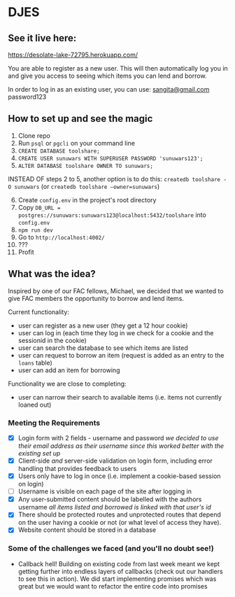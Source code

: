 # DJES

## See it live here: 
https://desolate-lake-72795.herokuapp.com/

You are  able to register as a new user. This will then automatically log you in and give you access to seeing which items you can lend and borrow.

In order to log in as an existing user, you can use:
sangita@gmail.com
password123

## How to set up and see the magic
1. Clone repo
2. Run `psql` or `pgcli` on your command line
3. `CREATE DATABASE toolshare;`
4. `CREATE USER sunuwars WITH SUPERUSER PASSWORD 'sunuwars123';`
5. `ALTER DATABASE toolshare OWNER TO sunuwars;`

INSTEAD OF steps 2 to 5, another option is to do this:
`createdb toolshare -O sunuwars`
(or `createdb toolshare –owner=sunuwars`)

6. Create `config.env` in the project's root directory
7. Copy `DB_URL = postgres://sunuwars:sunuwars123@localhost:5432/toolshare` into `config.env`
8. `npm run dev`
9. Go to `http://localhost:4002/`
10. ???
11. Profit

## What was the idea?
Inspired by one of our FAC fellows, Michael, we decided that we wanted to give FAC members the opportunity to borrow and lend items. 

Current functionality:
- user can register as a new user (they get a 12 hour cookie)
- user can log in (each time they log in we check for a cookie and the sessionid in the cookie)
- user can search the database to see which items are listed
- user can request to borrow an item (request is added as an entry to the `loans` table)
- user can add an item for borrowing

Functionality we are close to completing:
- user can narrow their search to available items (i.e. items not currently loaned out)

### Meeting the Requirements
+ [x] Login form with 2 fields - username and password *we decided to use their email address as their username since this worked better with the existing set up*
+ [x] Client-side _and_ server-side validation on login form, including error handling that provides feedback to users
+ [x] Users only have to log in once (i.e. implement a cookie-based session on login)
+ [ ] Username is visible on each page of the site after logging in
+ [x] Any user-submitted content should be labelled with the authors username *all items listed and borrowed is linked with that user's id*
+ [x] There should be protected routes and unprotected routes that depend on the user having a cookie or not (or what level of access they have).
+ [x] Website content should be stored in a database

### Some of the challenges we faced (and you'll no doubt see!)

- Callback hell! Building on existing code from last week meant we kept getting further into endless layers of callbacks (check out our handlers to see this in action). We did start implementing promises which was great but we would want to refactor the entire code into promises

